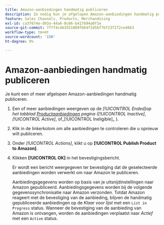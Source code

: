 ```yaml
---
title: Amazon-aanbiedingen handmatig publiceren
description: Zo nodig kun je afgelopen Amazon-aanbiedingen handmatig publiceren via je Commerce Admin.
feature: Sales Channels, Products, Merchandising
exl-id: ca3f674e-d93a-44a6-8c06-b417694a0f1e
source-git-commit: 7fff4c463551089fb64f2d5bf7bf23f272ce4663
workflow-type: tm+mt
source-wordcount: '150'
ht-degree: 0%

---
```


# Amazon-aanbiedingen handmatig publiceren

Je kunt een of meer afgelopen Amazon-aanbiedingen handmatig publiceren.

1. Een of meer aanbiedingen weergeven op de _[!UICONTROL Ended]_op het tabblad [Productaanbiedingen](./managing-product-listings.md) pagina (_[!UICONTROL Inactive]_, _[!UICONTROL Active]_, of_[!UICONTROL Ineligible]_ ).

1. Klik in de linkerkolom om alle aanbiedingen te controleren die u opnieuw wilt publiceren.

1. Onder _[!UICONTROL Actions]_, klikt u op **[!UICONTROL Publish Product to Amazon]**.

1. Klikken **[!UICONTROL OK]** in het bevestigingsbericht.

   Er wordt een bericht weergegeven ter bevestiging dat de geselecteerde aanbiedingen worden verwerkt om naar Amazon te publiceren.

   Aanbiedingsgegevens worden op basis van je uitsnijdinstellingen naar Amazon gepubliceerd. Aanbiedingsgegevens worden bij de volgende gegevenssynchronisatie naar Amazon verzonden. Totdat Amazon reageert met de bevestiging van de aanbieding, blijven de handmatig gepubliceerde aanbiedingen op de _Klaar voor lijst_ met een `List in Progress` status. Wanneer de bevestiging van de aanbieding van Amazon is ontvangen, worden de aanbiedingen verplaatst naar _Actief_ met een `Active` status.
